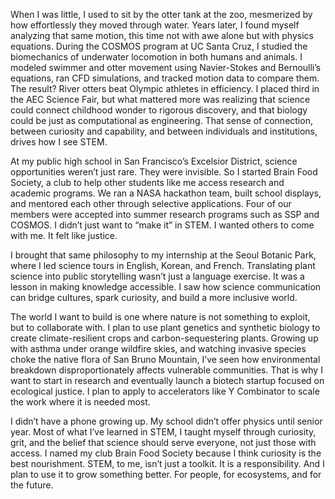 When I was little, I used to sit by the otter tank at the zoo, mesmerized by how effortlessly they moved through water. Years later, I found myself analyzing that same motion, this time not with awe alone but with physics equations. During the COSMOS program at UC Santa Cruz, I studied the biomechanics of underwater locomotion in both humans and animals. I modeled swimmer and otter movement using Navier-Stokes and Bernoulli’s equations, ran CFD simulations, and tracked motion data to compare them. The result? River otters beat Olympic athletes in efficiency. I placed third in the AEC Science Fair, but what mattered more was realizing that science could connect childhood wonder to rigorous discovery, and that biology could be just as computational as engineering. That sense of connection, between curiosity and capability, and between individuals and institutions, drives how I see STEM.

  

At my public high school in San Francisco’s Excelsior District, science opportunities weren’t just rare. They were invisible. So I started Brain Food Society, a club to help other students like me access research and academic programs. We ran a NASA hackathon team, built school displays, and mentored each other through selective applications. Four of our members were accepted into summer research programs such as SSP and COSMOS. I didn’t just want to “make it” in STEM. I wanted others to come with me. It felt like justice.

  

I brought that same philosophy to my internship at the Seoul Botanic Park, where I led science tours in English, Korean, and French. Translating plant science into public storytelling wasn’t just a language exercise. It was a lesson in making knowledge accessible. I saw how science communication can bridge cultures, spark curiosity, and build a more inclusive world.

  

The world I want to build is one where nature is not something to exploit, but to collaborate with. I plan to use plant genetics and synthetic biology to create climate-resilient crops and carbon-sequestering plants. Growing up with asthma under orange wildfire skies, and watching invasive species choke the native flora of San Bruno Mountain, I’ve seen how environmental breakdown disproportionately affects vulnerable communities. That is why I want to start in research and eventually launch a biotech startup focused on ecological justice. I plan to apply to accelerators like Y Combinator to scale the work where it is needed most.

  

I didn’t have a phone growing up. My school didn’t offer physics until senior year. Most of what I’ve learned in STEM, I taught myself through curiosity, grit, and the belief that science should serve everyone, not just those with access. I named my club Brain Food Society because I think curiosity is the best nourishment. STEM, to me, isn’t just a toolkit. It is a responsibility. And I plan to use it to grow something better. For people, for ecosystems, and for the future.
